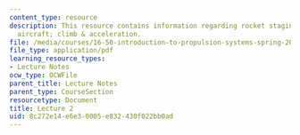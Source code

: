 ```yaml
---
content_type: resource
description: This resource contains information regarding rocket staging; range of
  aircraft; climb & acceleration.
file: /media/courses/16-50-introduction-to-propulsion-systems-spring-2012/8c272e14e6e30005e832430f022bb0ad_MIT16_50S12_lec2.pdf
file_type: application/pdf
learning_resource_types:
- Lecture Notes
ocw_type: OCWFile
parent_title: Lecture Notes
parent_type: CourseSection
resourcetype: Document
title: Lecture 2
uid: 8c272e14-e6e3-0005-e832-430f022bb0ad
---
```

